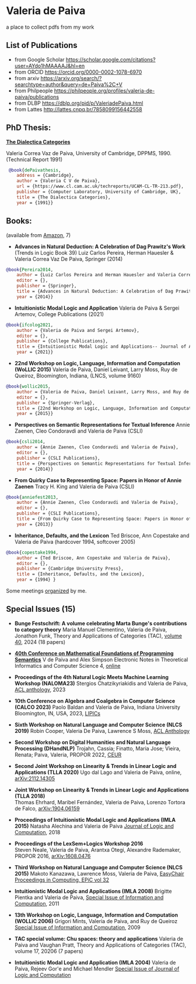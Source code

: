 # Valeria de Paiva

a place to collect pdfs from my work

## List of Publications 

* from Google Scholar https://scholar.google.com/citations?user=AYdo1hMAAAAJ&hl=en
* from ORCID https://orcid.org/0000-0002-1078-6970
* from arxiv https://arxiv.org/search/?searchtype=author&query=de+Paiva%2C+V
* from Philpeople https://philpeople.org/profiles/valeria-de-paiva/publications
* from DLBP https://dblp.org/pid/p/ValeriadePaiva.html
* from Lattes http://lattes.cnpq.br/7858099156442558

## PhD Thesis: 
**[The Dialectica Categories](https://www.cl.cam.ac.uk/techreports/UCAM-CL-TR-213.pdf)**

Valeria Correa Vaz de Paiva, 
University of Cambridge, DPPMS, 1990. (Technical Report 1991)

``` Bibtex
 @book{dePaivathesis,
	address = {Cambridge},
	author = {Valeria C V de Paiva},
	url = {https://www.cl.cam.ac.uk/techreports/UCAM-CL-TR-213.pdf},
	publisher = {Computer Laboratory, University of Cambridge, UK},
	title = {The Dialectica Categories},
	year = {1991}}
```
## Books:

(available from [Amazon](https://www.amazon.com/author/valeriapaiva), 7)

*  **Advances in Natural Deduction: A Celebration of Dag Prawitz's Work** (Trends in Logic Book 39)
Luiz Carlos Pereira, Herman Hauesler & Valeria Correa Vaz De Paiva,
Springer (2014)

``` Bibtex
@book{Pereira2014,
	author = {Luiz Carlos Pereira and Herman Hauesler and Valeria Correa Vaz De Paiva},
	editor = {},
	publisher = {Springer},
	title = {Advances in Natural Deduction: A Celebration of Dag Prawitz's Work (Trends in Logic Book 39)},
	year = {2014}}
```

* **Intuitionistic Modal Logic and Application**
Valeria de Paiva & Sergei Artemov,
College Publications (2021)

``` Bibtex
@book{ifcolog2021,
	author = {Valeria de Paiva and Sergei Artemov},
	editor = {},
	publisher = {College Publications},
	title = {Intuitionistic Modal Logic and Applications-- Journal of Applied Logics, IfCoLog Journal},
	year = {2021}}
```

* **22nd Workshop on Logic, Language, Information and Computation (WoLLIC 2015)**
Valeria de Paiva, Daniel Leivant, Larry Moss, Ruy de Queiroz,  Bloomington, Indiana, (LNCS, volume 9160) 

``` Bibtex
@book{wollic2015,
	author = {Valeria de Paiva, Daniel Leivant, Larry Moss, and Ruy de Queiroz},
	editor = {},
	publisher = {Springer-Verlag},
	title = {22nd Workshop on Logic, Language, Information and Computation (WoLLIC 2015)},
	year = {2015}}
```

* **Perspectives on Semantic Representations for Textual Inference**
Annie Zaenen, Cleo Condoravdi and Valeria de Paiva (CSLI) 

``` Bibtex
@book{csli2014,
	author = {Annie Zaenen, Cleo Condoravdi and Valeria de Paiva},
	editor = {},
	publisher = {CSLI Publications},
	title = {Perspectives on Semantic Representations for Textual Inference},
	year = {2014}}
```

* **From Quirky Case to Representing Space: Papers in Honor of Annie Zaenen**
Tracy H. King and Valeria de Paiva (CSLI) 

``` Bibtex
@book{anniefest2013,
	author = {Annie Zaenen, Cleo Condoravdi and Valeria de Paiva},
	editor = {},
	publisher = {CSLI Publications},
	title = {From Quirky Case to Representing Space: Papers in Honor of Annie Zaenene},
	year = {2013}}
```

* **Inheritance, Defaults, and the Lexicon**
Ted Briscoe, Ann Copestake and Valeria de Paiva (hardcover 1994, softcover 2005)

``` Bibtex
@book{copestake1994,
	author = {Ted Briscoe, Ann Copestake and Valeria de Paiva},
	editor = {},
	publisher = {Cambridge University Press},
	title = {Inheritance, Defaults, and the Lexicon},
	year = {1994} }
```

Some meetings [organized](https://github.com/vcvpaiva/LuizCarlosPereira/blob/main/ValeriadePaiva/meetings.md) by me.


## Special Issues (15)

* **Bunge Festschrift: A volume celebrating Marta Bunge's contributions to category theory**
Maria Manuel Clementino, Valeria de Paiva, Jonathon Funk, Theory and Applications of Categories (TAC), [volume 40](http://www.tac.mta.ca/tac/index.html#vol40), 2024 (18 papers)

* **[40th Conference on Mathematical Foundations of Programming Semantics](https://entics.episciences.org/volume/view/id/962)**
V de Paiva and Alex Simpson
Electronic Notes in Theoretical Informatics and Computer Science 4, [online](https://entics.episciences.org/volume/view/id/962)

* **Proceedings of the 4th Natural Logic Meets Machine Learning Workshop (NALOMA23)**
Stergios Chatzikyriakidis and Valeria de Paiva, [ACL anthology](https://aclanthology.org/2023.naloma-1.0.pdf), 2023

* **10th Conference on Algebra and Coalgebra in Computer Science (CALCO 2023)**
  Paolo Baldan and Valeria de Paiva, Indiana University Bloomington, IN, USA, 2023, [LIPICs](https://d-nb.info/130093901X/34)

* **Sixth Workshop on Natural Language and Computer Science (NLCS 2019)**
  Robin Cooper, Valeria De Paiva, Lawrence S Moss, [ACL Anthology](https://aclanthology.org/W19-1100/)

* **Second Workshop on Digital Humanities and Natural Language Processing (DHandNLP)**
   Trojahn, Cassia;  Finatto, Maria Jose;  Vieira, Renata;  Paiva, Valeria, PROPOR 2022, [CEUR](https://dspace.uevora.pt/rdpc/handle/10174/32157)

* **Second Joint Workshop on Linearity & Trends in Linear Logic and Applications (TLLA 2020)**
  Ugo dal Lago and Valeria de Paiva, online, [arXiv:2112.14305](https://arxiv.org/abs/2112.14305)

* **Joint Workshop on Linearity & Trends in Linear Logic and Applications (TLLA 2018)**  
 Thomas Ehrhard, Maribel Fernández, Valeria de Paiva, Lorenzo Tortora de Falco, [arXiv:1904.06159](https://arxiv.org/abs/1904.06159)

* **Proceedings of Intuitionistic Modal Logic and Applications (IMLA 2015)**
 Natasha Alechina and Valeria de Paiva [Journal of Logic and Computation](https://academic.oup.com/logcom/issue/28/5), 2018

* **Proceedings of the LexSem+Logics Workshop 2016**  
 Steven Neale, Valeria de Paiva, Arantxa Otegi, Alexandre Rademaker, PROPOR 2016, [arXiv:1608.0476](https://arxiv.org/abs/1608.04767)

* **Third Workshop on Natural Language and Computer Science (NLCS 2015)**
  Makoto Kanazawa, Lawrence Moss, Valeria de Paiva, [EasyChair Proceedings in Computing, EPiC vol 32](https://easychair.org/publications/volume/NLCS15)

 * **Intuitionistic Modal Logic and Applications (IMLA 2008)**
  Brigitte Pientka and Valeria de Paiva, [Special Issue of Information and Computation](https://www.sciencedirect.com/science/article/pii/S089054011100143X?via%3Dihub), 2011

* **13th Workshop on Logic, Language, Information and Computation (WOLLiC 2006)**
  Grigori Mints, Valeria de Paiva, and Ruy de Queiroz [Special Issue of Information and Computation](https://www.sciencedirect.com/science/article/pii/S0890540109000959?via%3Dihub), 2009

* **TAC special volume: Chu spaces: theory and applications**  Valeria de Paiva and Vaughan Pratt, Theory and Applications of Categories (TAC), volume 17, 20206 (7 papers)

* **Intuitionistic Modal Logic and Application (IMLA 2004)**
  Valeria de Paiva, Rejeev Gor\'e and Michael Mendler [Special Issue of Journal of Logic and Computation](https://academic.oup.com/logcom/issue/14/4)
  


